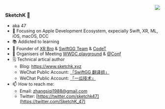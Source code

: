 <img align="right" src="https://github-readme-stats.vercel.app/api?username=SketchK&show_icons=true&icon_color=CE1D2D&text_color=718096&bg_color=ffffff&hide_title=true" />

### SketchK  👋

- aka 47
- 📙 Focusing on Apple Development Ecosystem, expecially Swift, XR, ML, iOS, macOS, DCC
- 📚 Addicted to learning
- 🪪 Founder of [XR Bro](https://xrbro.club/) & [SwiftGG Team](https://github.com/SwiftGGTeam) & [CodeT](https://github.com/Code-T) 
- 🏢 Organisers of Meeting [WWDC.playground](https://swift.gg/wwdc22/index_en.html) & [@Conf](https://github.com/atConf)
- 🗒 Technical artical author
  - Blog: https://www.sketchk.xyz
  - WeChat Public Account: [「SwiftGG 翻译组」](https://swift.gg/#)
  - WeChat Public Account: [「一瓜技术」](https://www.desgard.com/qrcode)
- 📫 How to reach me:
  - Email: zhangsiqi1988@gmail.com
  - Twitter: [https://twitter.com/sketchk47](https://twitter.com/SketchK_47)
